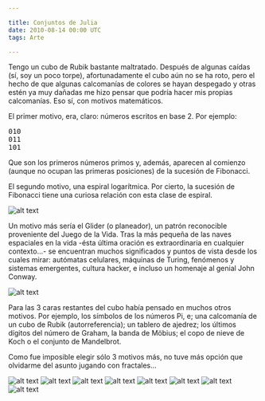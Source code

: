 ```yaml
---

title: Conjuntos de Julia
date: 2010-08-14 00:00 UTC
tags: Arte

---
```


Tengo un cubo de Rubik bastante maltratado. Después de algunas caídas (sí, soy un poco torpe), afortunadamente el cubo aún no se ha roto, pero el hecho de que algunas calcomanías de colores se hayan despegado y otras estén ya muy dañadas me hizo pensar que podría hacer mis propias calcomanías. Eso sí, con motivos matemáticos.

El primer motivo, era, claro: números escritos en base 2. Por ejemplo:

<pre>
010
011
101
</pre>

Que son los primeros números primos y, además, aparecen al comienzo (aunque no ocupan las primeras posiciones) de la sucesión de Fibonacci.

El segundo motivo, una espiral logarítmica. Por cierto, la sucesión de Fibonacci tiene una curiosa relación con esta clase de espiral.

![alt text](2010-08-14-conjuntos-de-julia/Golden-Section.png "Golden section")

Un motivo más sería el Glider (o planeador), un patrón reconocible proveniente del Juego de la Vida. Tras la más pequeña de las naves espaciales en la vida -ésta última oración es extraordinaria en cualquier contexto...- se encuentran muchos significados y puntos de vista desde los cuales mirar: autómatas celulares, máquinas de Turing, fenómenos y sistemas emergentes, cultura hacker, e incluso un homenaje al genial John Conway.

![alt text](2010-08-14-conjuntos-de-julia/glider.png "Glider")

Para las 3 caras restantes del cubo había pensado en muchos otros motivos. Por ejemplo, los símbolos de los números Pi, e; una calcomanía de un cubo de Rubik (autorreferencia); un tablero de ajedrez; los últimos dígitos del número de Graham, la banda de Möbius; el copo de nieve de Koch o el conjunto de Mandelbrot.

Como fue imposible elegir sólo 3 motivos más, no tuve más opción que olvidarme del asunto jugando con fractales...

![alt text](2010-08-14-conjuntos-de-julia/1.jpg "Fractal")
![alt text](2010-08-14-conjuntos-de-julia/2.jpg "Fractal")
![alt text](2010-08-14-conjuntos-de-julia/3.jpg "Fractal")
![alt text](2010-08-14-conjuntos-de-julia/4.jpg "Fractal")
![alt text](2010-08-14-conjuntos-de-julia/5.jpg "Fractal")
![alt text](2010-08-14-conjuntos-de-julia/6.jpg "Fractal")
![alt text](2010-08-14-conjuntos-de-julia/7.jpg "Fractal")
![alt text](2010-08-14-conjuntos-de-julia/8.jpg "Fractal")
